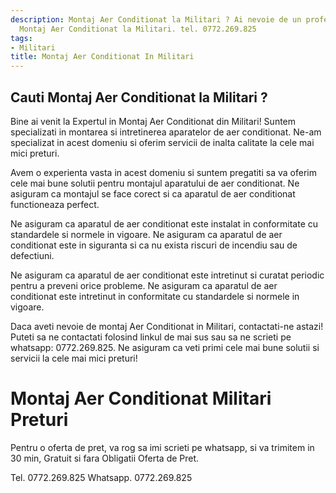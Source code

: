 ```yaml
---
description: Montaj Aer Conditionat la Militari ? Ai nevoie de un profesionist in
  Montaj Aer Conditionat la Militari. tel. 0772.269.825
tags:
- Militari
title: Montaj Aer Conditionat In Militari
---
```



## Cauti Montaj Aer Conditionat la Militari ?

Bine ai venit la Expertul in Montaj Aer Conditionat din Militari! Suntem specializati in montarea si intretinerea aparatelor de aer conditionat. Ne-am specializat in acest domeniu si oferim servicii de inalta calitate la cele mai mici preturi. 

Avem o experienta vasta in acest domeniu si suntem pregatiti sa va oferim cele mai bune solutii pentru montajul aparatului de aer conditionat. Ne asiguram ca montajul se face corect si ca aparatul de aer conditionat functioneaza perfect. 

Ne asiguram ca aparatul de aer conditionat este instalat in conformitate cu standardele si normele in vigoare. Ne asiguram ca aparatul de aer conditionat este in siguranta si ca nu exista riscuri de incendiu sau de defectiuni. 

Ne asiguram ca aparatul de aer conditionat este intretinut si curatat periodic pentru a preveni orice probleme. Ne asiguram ca aparatul de aer conditionat este intretinut in conformitate cu standardele si normele in vigoare. 

Daca aveti nevoie de montaj Aer Conditionat in Militari, contactati-ne astazi! Puteti sa ne contactati folosind linkul de mai sus sau sa ne scrieti pe whatsapp: 0772.269.825. Ne asiguram ca veti primi cele mai bune solutii si servicii la cele mai mici preturi!

# Montaj Aer Conditionat Militari Preturi
Pentru o oferta de pret, va rog sa imi scrieti pe whatsapp, si va trimitem in 30 min, Gratuit si fara Obligatii Oferta de Pret.

Tel. 0772.269.825
Whatsapp. 0772.269.825